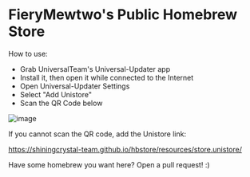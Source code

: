 # FieryMewtwo's Public Homebrew Store

How to use:
- Grab UniversalTeam's Universal-Updater app
- Install it, then open it while connected to the Internet
- Open Universal-Updater Settings
- Select "Add Unistore"
- Scan the QR Code below



![image](https://user-images.githubusercontent.com/77066742/136402212-343a9764-64d6-4ccf-b7f0-2c1cea2f6b3f.png)



If you cannot scan the QR code, add the Unistore link:

https://shiningcrystal-team.github.io/hbstore/resources/store.unistore/

Have some homebrew you want here? Open a pull request! :)
